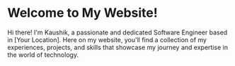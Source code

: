 

# Welcome to My Website!

Hi there! I'm Kaushik, a passionate and dedicated Software Engineer based in [Your Location]. Here on my website, you'll find a collection of my experiences, projects, and skills that showcase my journey and expertise in the world of technology.
